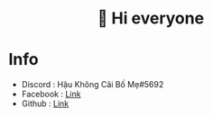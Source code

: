 <h1 align="center">👋 Hi everyone</h1>

# Info

- Discord : Hậu Không Cãi Bố Mẹ#5692
- Facebook : [Link](https://www.facebook.com/haudaddy)
- Github : [Link](https://github.com/haunosimp)
